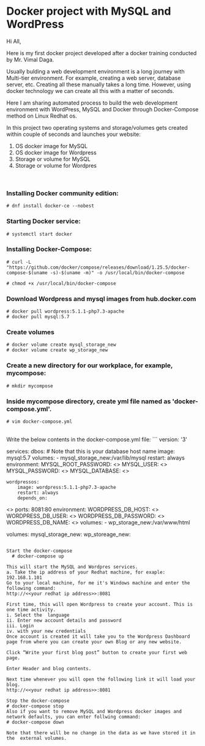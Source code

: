 # Docker project with MySQL and WordPress

Hi All,

Here is my first docker project developed after a docker training conducted by Mr. Vimal Daga.

Usually bulding a web development environment is a long journey with Multi-tier environment. For example, creating a web server, database server, etc. Creating all these manually takes a long time. However, using docker technology we can create all this with a matter of seconds.

Here I am sharing automated process to build the web development environment with WordPress, MySQL and Docker through Docker-Compose method on Linux Redhat os.

In this project two operating systems and storage/volumes gets created within couple of seconds and launches your website:

1. OS docker image for MySQL
2. OS docker image for Wordpress
3. Storage or volume for MySQL
4. Storage or volume for Wordpres

<br/>

### Installing Docker community edition:
```
# dnf install docker-ce --nobest 
```
### Starting Docker service:
```
# systemctl start docker
```
### Installing Docker-Compose:
```
# curl -L "https://github.com/docker/compose/releases/download/1.25.5/docker-compose-$(uname -s)-$(uname -m)" -o /usr/local/bin/docker-compose

# chmod +x /usr/local/bin/docker-compose
```
### Download Wordpress and mysql images from hub.docker.com
```
# docker pull wordpress:5.1.1-php7.3-apache
# docker pull mysql:5.7
```
### Create volumes
```
# docker volume create mysql_storage_new
# docker volume create wp_storage_new
```
### Create a new directory for our workplace, for example, mycompose:
```
# mkdir mycompose
```
### Inside mycompose directory, create yml file named as 'docker-compose.yml'.
```
# vim docker-compose.yml
```
<br/>
Write the below contents in the docker-compose.yml file:
```
version: '3'

services:
    dbos:		# Note that this is your database host name
        image: mysql:5.7
        volumes:
            - mysql_storage_new:/var/lib/mysql
        restart: always
        environment:
            MYSQL_ROOT_PASSWORD: <<your root user password>>
            MYSQL_USER: <<your user name>>
            MYSQL_PASSWORD: <<your database password>>
            MYSQL_DATABASE: <<your database name>>

    wordpressos:
        image: wordpress:5.1.1-php7.3-apache
        restart: always
        depends_on:
<<your database host name>>
        ports:
8081:80
        environment:
            WORDPRESS_DB_HOST: <<your database host name>>
            WORDPRESS_DB_USER: <<your database user  name>>
            WORDPRESS_DB_PASSWORD: <<your database password>>
            WORDPRESS_DB_NAME: <<your database name>>
        volumes:
            - wp_storage_new:/var/www/html

volumes:
    mysql_storage_new:
    wp_storeage_new:
```

Start the docker-compose
  # docker-compose up

This will start the MySQL and Wordpres services.
a. Take the ip address of your Redhat machine, for exaple: 192.168.1.101
Go to your local machine, for me it's Windows machine and enter the following command:
http://<<your redhat ip address>>:8081

First time, this will open Wordpress to create your account. This is one time activity.
i. Select the  language
ii. Enter new account details and password
iii. Login
iv. with your new credentials
Once account is created it will take you to the Wordpress Dashboard page from where you can create your own Blog or any new website.

Click “Write your first blog post” button to create your first web page.

Enter Header and blog contents.

Next time whenever you will open the following link it will load your blog.
http://<<your redhat ip address>>:8081

Stop the docker-compose
# docker-compose stop
Also if you want to remove MySQL and Wordpress docker images and network defaults, you can enter follwing command:
# docker-compose down

Note that there will be no change in the data as we have stored it in the  external volumes.
